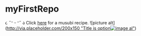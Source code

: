 # myFirstRepo
૮ ˶ᵔ ᵕ ᵔ˶ ა 
Click [here](https://www.youtube.com/watch?v=EuqQfguh7R4&t=161s) for a musubi recipe. 
![picture alt]([http://via.placeholder.com/200x150 "Title is option![image](https://user-images.githubusercontent.com/77726756/188640897-05aecabf-8a47-4242-8408-ee2494b942fd.png)
al"](https://www.pinterest.fr/pin/697917273509254765/))

